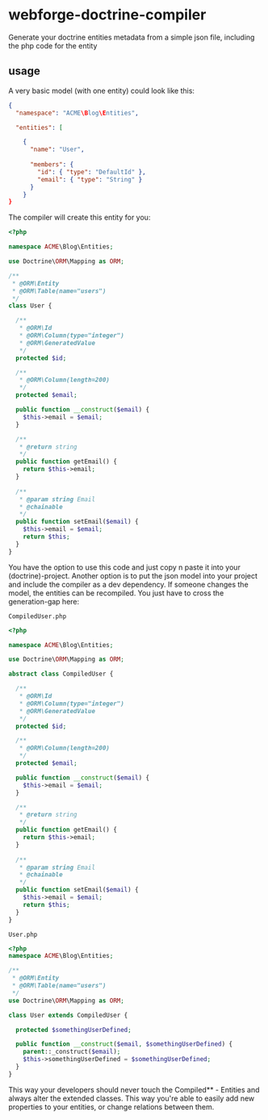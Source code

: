 # webforge-doctrine-compiler

Generate your doctrine entities metadata from a simple json file, including the php code for the entity

## usage

A very basic model (with one entity) could look like this:

```json
{
  "namespace": "ACME\Blog\Entities",

  "entities": [

    {
      "name": "User",
  
      "members": {
        "id": { "type": "DefaultId" },
        "email": { "type": "String" }
      }
    }
}
```

The compiler will create this entity for you:
```php
<?php

namespace ACME\Blog\Entities;

use Doctrine\ORM\Mapping as ORM;

/**
 * @ORM\Entity
 * @ORM\Table(name="users")
 */
class User {

  /**
   * @ORM\Id 
   * @ORM\Column(type="integer")
   * @ORM\GeneratedValue
   */
  protected $id;

  /** 
   * @ORM\Column(length=200) 
   */
  protected $email;

  public function __construct($email) {
    $this->email = $email;
  }

  /**
   * @return string
   */
  public function getEmail() {
    return $this->email;
  }
  
  /**
   * @param string Email
   * @chainable
   */
  public function setEmail($email) {
    $this->email = $email;
    return $this;
  }
}
```

You have the option to use this code and just copy n paste it into your (doctrine)-project. Another option is to put the json model into your project and include the compiler as a dev dependency. If someone changes the model, the entities can be recompiled. You just have to cross the generation-gap here:

`CompiledUser.php`
```php
<?php

namespace ACME\Blog\Entities;

use Doctrine\ORM\Mapping as ORM;

abstract class CompiledUser {

  /**
   * @ORM\Id 
   * @ORM\Column(type="integer")
   * @ORM\GeneratedValue
   */
  protected $id;

  /** 
   * @ORM\Column(length=200) 
   */
  protected $email;

  public function __construct($email) {
    $this->email = $email;
  }

  /**
   * @return string
   */
  public function getEmail() {
    return $this->email;
  }
  
  /**
   * @param string Email
   * @chainable
   */
  public function setEmail($email) {
    $this->email = $email;
    return $this;
  }
}
```

`User.php`
```php
<?php
namespace ACME\Blog\Entities;

/**
 * @ORM\Entity
 * @ORM\Table(name="users")
 */
use Doctrine\ORM\Mapping as ORM;

class User extends CompiledUser {

  protected $somethingUserDefined;

  public function __construct($email, $somethingUserDefined) {
    parent::_construct($email);
    $this->somethingUserDefined = $somethingUserDefined;
  }
}
```

This way your developers should never touch the Compiled** - Entities and always alter the extended classes. This way you're able to easily add new properties to your entities, or change relations between them.